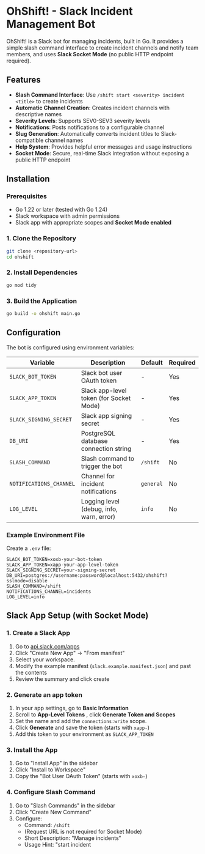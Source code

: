 # OhShift! - Slack Incident Management Bot

OhShift! is a Slack bot for managing incidents, built in Go. It provides a simple slash command interface to create incident channels and notify team members, and uses **Slack Socket Mode** (no public HTTP endpoint required).

## Features

- **Slash Command Interface**: Use `/shift start <severity> incident <title>` to create incidents
- **Automatic Channel Creation**: Creates incident channels with descriptive names
- **Severity Levels**: Supports SEV0-SEV3 severity levels
- **Notifications**: Posts notifications to a configurable channel
- **Slug Generation**: Automatically converts incident titles to Slack-compatible channel names
- **Help System**: Provides helpful error messages and usage instructions
- **Socket Mode**: Secure, real-time Slack integration without exposing a public HTTP endpoint

## Installation

### Prerequisites

- Go 1.22 or later (tested with Go 1.24)
- Slack workspace with admin permissions
- Slack app with appropriate scopes and **Socket Mode enabled**

### 1. Clone the Repository

```bash
git clone <repository-url>
cd ohshift
```

### 2. Install Dependencies

```bash
go mod tidy
```

### 3. Build the Application

```bash
go build -o ohshift main.go
```

## Configuration

The bot is configured using environment variables:

| Variable                | Description                                 | Default      | Required |
|-------------------------|---------------------------------------------|--------------|----------|
| `SLACK_BOT_TOKEN`       | Slack bot user OAuth token                  | -            | Yes      |
| `SLACK_APP_TOKEN`       | Slack app-level token (for Socket Mode)     | -            | Yes      |
| `SLACK_SIGNING_SECRET`  | Slack app signing secret                    | -            | Yes      |
| `DB_URI`                | PostgreSQL database connection string       | -            | Yes      |
| `SLASH_COMMAND`         | Slash command to trigger the bot            | `/shift`   | No       |
| `NOTIFICATIONS_CHANNEL` | Channel for incident notifications          | `general`    | No       |
| `LOG_LEVEL`             | Logging level (debug, info, warn, error)    | `info`       | No       |

### Example Environment File

Create a `.env` file:

```env
SLACK_BOT_TOKEN=xoxb-your-bot-token
SLACK_APP_TOKEN=xapp-your-app-level-token
SLACK_SIGNING_SECRET=your-signing-secret
DB_URI=postgres://username:password@localhost:5432/ohshift?sslmode=disable
SLASH_COMMAND=/shift
NOTIFICATIONS_CHANNEL=incidents
LOG_LEVEL=info
```

## Slack App Setup (with Socket Mode)

### 1. Create a Slack App

1. Go to [api.slack.com/apps](https://api.slack.com/apps)
2. Click "Create New App" → "From manifest"
3. Select your workspace.
4. Modify the example manifest (`slack.example.manifest.json`) and past the contents
5. Review the summary and click create

### 2. Generate an app token

1. In your app settings, go to **Basic Information**
2. Scroll to **App-Level Tokens** , click **Generate Token and Scopes**
3. Set the name and add the `connections:write` scope.
3. Click **Generate** and save the token (starts with `xapp-`)
4. Add this token to your environment as `SLACK_APP_TOKEN`

### 3. Install the App

1. Go to "Install App" in the sidebar
2. Click "Install to Workspace"
3. Copy the "Bot User OAuth Token" (starts with `xoxb-`)

### 4. Configure Slash Command

1. Go to "Slash Commands" in the sidebar
2. Click "Create New Command"
3. Configure:
   - Command: `/shift`
   - (Request URL is not required for Socket Mode)
   - Short Description: "Manage incidents"
   - Usage Hint: "start <severity> incident <title>"

### 5. Get Signing Secret

1. Go to "Basic Information" in the sidebar
2. Copy the "Signing Secret"

## Usage

### Starting an Incident

Use the slash command format:

```
/shift start <severity> incident <incident title>
```

#### Examples:

```
/shift start SEV0 incident the website is down
/shift start SEV1 incident database connection issues
/shift start SEV2 incident slow response times
```

#### Valid Severity Levels:

- `SEV0` - Major Customer Impact (highest priority)
- `SEV1` - High Customer Impact
- `SEV2` - Low/No Customer Impact
- `SEV3` - Maintenance (lowest priority)

### What Happens When You Start an Incident

1. **Channel Creation**: A new public channel is created with the name format:
   ```
   _inc-YYYYMMDD-HHMMSS-description
   ```
   Example: `_inc-20241201-143052-website-down`

2. **Initial Message**: A formatted message is posted in the incident channel with:
   - Severity level
   - Who started the incident
   - Description
   - Timestamp

3. **Notification**: A notification is posted in the configured notifications channel:
   ```
   🚨 @username started an incident: SEV0: _inc-20241201-143052-website-down: the website is down
   ```

### Channel Name Generation

The bot automatically converts incident titles to Slack-compatible channel names:

- Converts to lowercase
- Replaces spaces and special characters with hyphens
- Truncates to 64 characters (Slack limit)
- Ensures names don't end with hyphens

## Running the Bot

### Development

```bash
export SLACK_BOT_TOKEN=xoxb-your-token
export SLACK_APP_TOKEN=xapp-your-app-token
export SLACK_SIGNING_SECRET=your-secret
export DB_URI=postgres://username:password@localhost:5432/ohshift?sslmode=disable
export SLASH_COMMAND=/shift
export NOTIFICATIONS_CHANNEL=incidents
export LOG_LEVEL=debug

go run main.go
```

### Production

```bash
./ohshift
```

The bot will connect to Slack via Socket Mode and listen for slash commands in real time. **No public HTTP endpoint is required.**

## Project Structure

```
.
├── config/          # Configuration management
├── incident/        # Incident types and utilities
├── slack/           # Slack API integration (Socket Mode)
├── main.go          # Application entry point
├── go.mod           # Go module file (module path: github.com/fishnix/ohshift)
└── README.md        # This file
```

## Development

### Database Models

The application uses [SQLBoiler](https://github.com/volatiletech/sqlboiler) to generate Go models from the database schema. To regenerate the models after schema changes:

```bash
make gen-models
```

This command will:
1. Create a temporary database with the current schema
2. Generate Go models using SQLBoiler
3. Generate an Entity Relationship Diagram (ERD) in Mermaid format

The automatically generated ERD can be found at: [docs/gen_models_erd.md](docs/gen_models_erd.md)

### Available Make Commands

```bash
make help          # Show all available commands
make build         # Build the application
make test          # Run tests
make lint          # Run golangci-lint
make gen-models    # Generate database models and ERD
make clean         # Clean build artifacts
```

## Testing

```bash
go test ./...
```

## Building for Different Platforms

```bash
# Linux
GOOS=linux GOARCH=amd64 go build -o ohshift-linux main.go

# macOS
GOOS=darwin GOARCH=amd64 go build -o ohshift-macos main.go

# Windows
GOOS=windows GOARCH=amd64 go build -o ohshift.exe main.go
```

## Security Considerations

- **Token Security**: Keep your Slack tokens secure and never commit them to version control
- **HTTPS**: Use HTTPS in production for secure communication with Slack (for any outgoing requests)

## Troubleshooting

### Common Issues

1. **"Configuration error"**: Check that all required environment variables are set
2. **"Failed to create channel"**: Ensure the bot has the `channels:manage` scope
3. **"Failed to post notification"**: Verify the notifications channel exists and the bot is a member

### Logs

The bot logs important events to stdout. Check the logs for debugging information.

## Contributing

1. Fork the repository
2. Create a feature branch
3. Make your changes
4. Add tests if applicable
5. Submit a pull request

## License

This project is licensed under the MIT License - see the LICENSE file for details. 